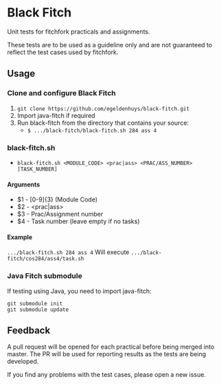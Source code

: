 Black Fitch
===========
Unit tests for fitchfork practicals and assignments.

These tests are to be used as a guideline only and are not guaranteed to reflect the test cases used by fitchfork.

## Usage
### Clone and configure Black Fitch
1. `git clone https://github.com/egeldenhuys/black-fitch.git`
2. Import java-fitch if required
3. Run black-fitch from the directory that contains your source:
	- `$ .../black-fitch/black-fitch.sh 284 ass 4`

### black-fitch.sh
- `black-fitch.sh <MODULE_CODE> <prac|ass> <PRAC/ASS_NUMBER> [TASK_NUMBER]`

#### Arguments
- $1 - [0-9]{3} (Module Code)
- $2 - <prac|ass>
- $3 - Prac/Assignment number
- $4 - Task number (leave empty if no tasks)

#### Example
`.../black-fitch.sh 284 ass 4` Will execute `.../black-fitch/cos284/ass4/task.sh`

### Java Fitch submodule
If testing using Java, you need to import java-fitch:

```
git submodule init
git submodule update
```

## Feedback
A pull request will be opened for each practical before being merged into master.
The PR will be used for reporting results as the tests are being developed.

If you find any problems with the test cases, please open a new issue.
